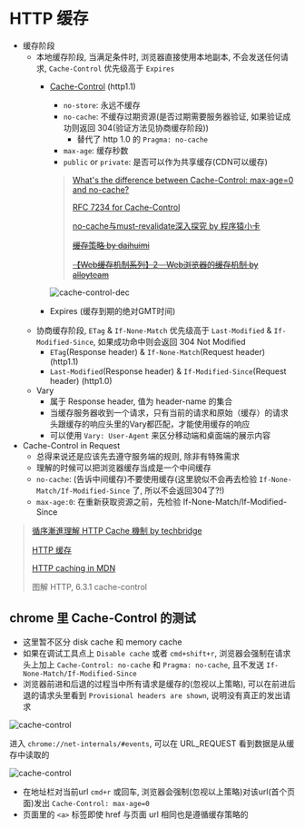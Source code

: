 # HTTP 缓存

* 缓存阶段
  * 本地缓存阶段, 当满足条件时, 浏览器直接使用本地副本, 不会发送任何请求, `Cache-Control` 优先级高于 `Expires`
    * [Cache-Control](https://developer.mozilla.org/zh-CN/docs/Web/HTTP/Headers/Cache-Control) (http1.1)
      * `no-store`: 永远不缓存
      * `no-cache`: 不缓存过期资源(是否过期需要服务器验证, 如果验证成功则返回 304(验证方法见协商缓存阶段))
        * 替代了 http 1.0 的 `Pragma: no-cache`
      * `max-age`: 缓存秒数
      * `public` or `private`: 是否可以作为共享缓存(CDN可以缓存)
      > [What's the difference between Cache-Control: max-age=0 and no-cache?](https://stackoverflow.com/questions/1046966/whats-the-difference-between-cache-control-max-age-0-and-no-cache)
      >
      > [RFC 7234 for Cache-Control](https://tools.ietf.org/html/rfc7234#section-5.2)
      >
      > [no-cache与must-revalidate深入探究 by 程序猿小卡](http://www.cnblogs.com/chyingp/p/no-cache-vs-must-revalidate.html)
      >
      > ~~[缓存策略 by daihuimi](http://imweb.io/topic/55c6f9bac222e3af6ce235b9)~~
      >
      > ~~[【Web缓存机制系列】2 – Web浏览器的缓存机制 by alloyteam](http://www.alloyteam.com/2012/03/web-cache-2-browser-cache/)~~

      ![cache-control-dec](https://developers.google.com/web/fundamentals/performance/optimizing-content-efficiency/images/http-cache-decision-tree.png)
    * Expires (缓存到期的绝对GMT时间)
  * 协商缓存阶段, `ETag` & `If-None-Match` 优先级高于 `Last-Modified` & `If-Modified-Since`, 如果成功命中则会返回 304 Not Modified
    * `ETag`(Response header) & `If-None-Match`(Request header) (http1.1)
    * `Last-Modified`(Response header) & `If-Modified-Since`(Request header) (http1.0)
  * Vary
    * 属于 Response header, 值为 header-name 的集合
    * 当缓存服务器收到一个请求，只有当前的请求和原始（缓存）的请求头跟缓存的响应头里的Vary都匹配，才能使用缓存的响应
    * 可以使用 `Vary: User-Agent` 来区分移动端和桌面端的展示内容
* Cache-Control in Request
  * 总得来说还是应该先去遵守服务端的规则, 除非有特殊需求
  * 理解的时候可以把浏览器缓存当成是一个中间缓存
  * `no-cache`: (告诉中间缓存)不要使用缓存(这里貌似不会再去检验 `If-None-Match/If-Modified-Since` 了, 所以不会返回304了?!)
  * `max-age:0`: 在重新获取资源之前，先检验 If-None-Match/If-Modified-Since

> [循序漸進理解 HTTP Cache 機制 by techbridge](https://blog.techbridge.cc/2017/06/17/cache-introduction/)
>
> [HTTP 缓存](https://developers.google.com/web/fundamentals/performance/optimizing-content-efficiency/http-caching)
>
> [HTTP caching in MDN](https://developer.mozilla.org/en-US/docs/Web/HTTP/Caching)
>
> 图解 HTTP, 6.3.1 cache-control

## chrome 里 Cache-Control 的测试

* 这里暂不区分 disk cache 和 memory cache
* 如果在调试工具点上 `Disable cache` 或者 `cmd+shift+r`, 浏览器会强制在请求头上加上 `Cache-Control: no-cache` 和 `Pragma: no-cache`, 且不发送 `If-None-Match/If-Modified-Since`
* 浏览器前进和后退的过程当中所有请求是缓存的(忽视以上策略), 可以在前进后退的请求头里看到 `Provisional headers are shown`, 说明没有真正的发出请求

![cache-control](http://pbdm.qiniudn.com/20171124165919_Ppd5Q9_Screenshot.jpeg)

进入 `chrome://net-internals/#events`, 可以在 URL_REQUEST 看到数据是从缓存中读取的

![cache-control](http://pbdm.qiniudn.com/20171124172734_Dybrm1_Screenshot.jpeg)

* 在地址栏对当前url `cmd+r` 或回车, 浏览器会强制(忽视以上策略)对该url(首个页面)发出 `Cache-Control: max-age=0`
* 页面里的 `<a>` 标签即使 href 与页面 url 相同也是遵循缓存策略的